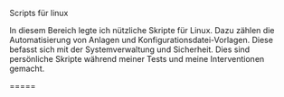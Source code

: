 Scripts für linux

In diesem Bereich legte ich nützliche Skripte für Linux. Dazu zählen die Automatisierung von Anlagen und Konfigurationsdatei-Vorlagen. Diese befasst sich mit der Systemverwaltung und Sicherheit. Dies sind persönliche Skripte während meiner Tests und meine Interventionen gemacht.

=====
